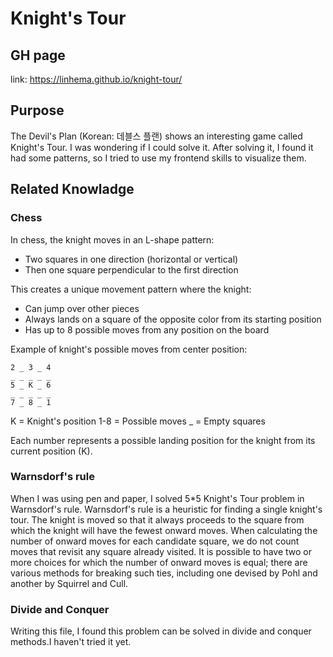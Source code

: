 # Knight's Tour
## GH page
link: https://linhema.github.io/knight-tour/

## Purpose
The Devil's Plan (Korean: 데블스 플랜) shows an interesting game called Knight's Tour. I was wondering if I could solve it.
After solving it, I found it had some patterns, so I tried to use my frontend skills to visualize them.

## Related Knowladge
### Chess
In chess, the knight moves in an L-shape pattern:
- Two squares in one direction (horizontal or vertical)
- Then one square perpendicular to the first direction

This creates a unique movement pattern where the knight:
- Can jump over other pieces
- Always lands on a square of the opposite color from its starting position
- Has up to 8 possible moves from any position on the board

Example of knight's possible moves from center position:

    2 _ 3 _ 4
    _ _ _ _ _
    5 _ K _ 6
    _ _ _ _ _
    7 _ 8 _ 1

K = Knight's position
1-8 = Possible moves
_ = Empty squares

Each number represents a possible landing position for the knight from its current position (K).

### Warnsdorf's rule
When I was using pen and paper, I solved 5*5 Knight's Tour problem in Warnsdorf's rule.
Warnsdorf's rule is a heuristic for finding a single knight's tour. The knight is moved so that it always proceeds to the square from which the knight will have the fewest onward moves. When calculating the number of onward moves for each candidate square, we do not count moves that revisit any square already visited. It is possible to have two or more choices for which the number of onward moves is equal; there are various methods for breaking such ties, including one devised by Pohl and another by Squirrel and Cull.

### Divide and Conquer
Writing this file, I found this problem can be solved in divide and conquer methods.I haven't tried it yet.

